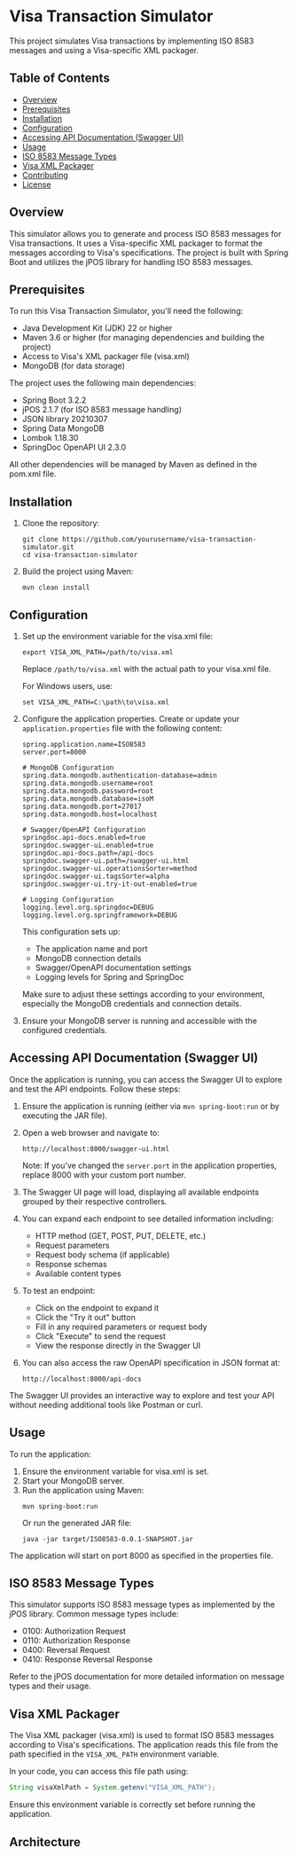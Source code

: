 # Visa Transaction Simulator

This project simulates Visa transactions by implementing ISO 8583 messages and using a Visa-specific XML packager.

## Table of Contents
- [Overview](#overview)
- [Prerequisites](#prerequisites)
- [Installation](#installation)
- [Configuration](#configuration)
- [Accessing API Documentation (Swagger UI)](#accessing-api-documentation-swagger-ui)
- [Usage](#usage)
- [ISO 8583 Message Types](#iso-8583-message-types)
- [Visa XML Packager](#visa-xml-packager)
- [Contributing](#contributing)
- [License](#license)

## Overview

This simulator allows you to generate and process ISO 8583 messages for Visa transactions. It uses a Visa-specific XML packager to format the messages according to Visa's specifications. The project is built with Spring Boot and utilizes the jPOS library for handling ISO 8583 messages.

## Prerequisites

To run this Visa Transaction Simulator, you'll need the following:

* Java Development Kit (JDK) 22 or higher
* Maven 3.6 or higher (for managing dependencies and building the project)
* Access to Visa's XML packager file (visa.xml)
* MongoDB (for data storage)

The project uses the following main dependencies:

* Spring Boot 3.2.2
* jPOS 2.1.7 (for ISO 8583 message handling)
* JSON library 20210307
* Spring Data MongoDB
* Lombok 1.18.30
* SpringDoc OpenAPI UI 2.3.0

All other dependencies will be managed by Maven as defined in the pom.xml file.

## Installation

1. Clone the repository:
   ```
   git clone https://github.com/yourusername/visa-transaction-simulator.git
   cd visa-transaction-simulator
   ```

2. Build the project using Maven:
   ```
   mvn clean install
   ```

## Configuration

1. Set up the environment variable for the visa.xml file:
   ```
   export VISA_XML_PATH=/path/to/visa.xml
   ```
   Replace `/path/to/visa.xml` with the actual path to your visa.xml file.

   For Windows users, use:
   ```
   set VISA_XML_PATH=C:\path\to\visa.xml
   ```

2. Configure the application properties. Create or update your `application.properties` file with the following content:

   ```properties
   spring.application.name=ISO8583
   server.port=8000
   
   # MongoDB Configuration
   spring.data.mongodb.authentication-database=admin
   spring.data.mongodb.username=root
   spring.data.mongodb.password=root
   spring.data.mongodb.database=isoM
   spring.data.mongodb.port=27017
   spring.data.mongodb.host=localhost
   
   # Swagger/OpenAPI Configuration
   springdoc.api-docs.enabled=true
   springdoc.swagger-ui.enabled=true
   springdoc.api-docs.path=/api-docs
   springdoc.swagger-ui.path=/swagger-ui.html
   springdoc.swagger-ui.operationsSorter=method
   springdoc.swagger-ui.tagsSorter=alpha
   springdoc.swagger-ui.try-it-out-enabled=true
   
   # Logging Configuration
   logging.level.org.springdoc=DEBUG
   logging.level.org.springframework=DEBUG
   ```

   This configuration sets up:
    - The application name and port
    - MongoDB connection details
    - Swagger/OpenAPI documentation settings
    - Logging levels for Spring and SpringDoc

   Make sure to adjust these settings according to your environment, especially the MongoDB credentials and connection details.

3. Ensure your MongoDB server is running and accessible with the configured credentials.

## Accessing API Documentation (Swagger UI)

Once the application is running, you can access the Swagger UI to explore and test the API endpoints. Follow these steps:

1. Ensure the application is running (either via `mvn spring-boot:run` or by executing the JAR file).

2. Open a web browser and navigate to:
   ```
   http://localhost:8000/swagger-ui.html
   ```
   Note: If you've changed the `server.port` in the application properties, replace 8000 with your custom port number.

3. The Swagger UI page will load, displaying all available endpoints grouped by their respective controllers.

4. You can expand each endpoint to see detailed information including:
    - HTTP method (GET, POST, PUT, DELETE, etc.)
    - Request parameters
    - Request body schema (if applicable)
    - Response schemas
    - Available content types

5. To test an endpoint:
    - Click on the endpoint to expand it
    - Click the "Try it out" button
    - Fill in any required parameters or request body
    - Click "Execute" to send the request
    - View the response directly in the Swagger UI

6. You can also access the raw OpenAPI specification in JSON format at:
   ```
   http://localhost:8000/api-docs
   ```

The Swagger UI provides an interactive way to explore and test your API without needing additional tools like Postman or curl.

## Usage

To run the application:

1. Ensure the environment variable for visa.xml is set.
2. Start your MongoDB server.
3. Run the application using Maven:
   ```
   mvn spring-boot:run
   ```
   Or run the generated JAR file:
   ```
   java -jar target/ISO8583-0.0.1-SNAPSHOT.jar
   ```

The application will start on port 8000 as specified in the properties file.

## ISO 8583 Message Types

This simulator supports ISO 8583 message types as implemented by the jPOS library. Common message types include:

- 0100: Authorization Request
- 0110: Authorization Response
- 0400: Reversal Request
- 0410: Response Reversal Response

Refer to the jPOS documentation for more detailed information on message types and their usage.

## Visa XML Packager

The Visa XML packager (visa.xml) is used to format ISO 8583 messages according to Visa's specifications. The application reads this file from the path specified in the `VISA_XML_PATH` environment variable.

In your code, you can access this file path using:
```java
String visaXmlPath = System.getenv("VISA_XML_PATH");
```

Ensure this environment variable is correctly set before running the application.

## Architecture

